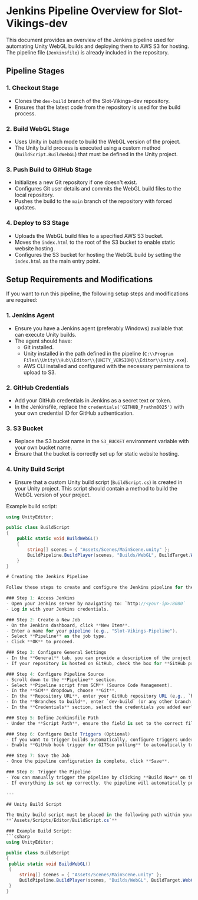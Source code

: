 # Jenkins Pipeline Overview for Slot-Vikings-dev

This document provides an overview of the Jenkins pipeline used for automating Unity WebGL builds and deploying them to AWS S3 for hosting. The pipeline file (`Jenkinsfile`) is already included in the repository.

## Pipeline Stages

### 1. **Checkout Stage**
   - Clones the `dev-build` branch of the Slot-Vikings-dev repository.
   - Ensures that the latest code from the repository is used for the build process.

### 2. **Build WebGL Stage**
   - Uses Unity in batch mode to build the WebGL version of the project.
   - The Unity build process is executed using a custom method (`BuildScript.BuildWebGL`) that must be defined in the Unity project.

### 3. **Push Build to GitHub Stage**
   - Initializes a new Git repository if one doesn't exist.
   - Configures Git user details and commits the WebGL build files to the local repository.
   - Pushes the build to the `main` branch of the repository with forced updates.

### 4. **Deploy to S3 Stage**
   - Uploads the WebGL build files to a specified AWS S3 bucket.
   - Moves the `index.html` to the root of the S3 bucket to enable static website hosting.
   - Configures the S3 bucket for hosting the WebGL build by setting the `index.html` as the main entry point.

## Setup Requirements and Modifications

If you want to run this pipeline, the following setup steps and modifications are required:

### 1. **Jenkins Agent**
   - Ensure you have a Jenkins agent (preferably Windows) available that can execute Unity builds.
   - The agent should have:
     - Git installed.
     - Unity installed in the path defined in the pipeline (`C:\\Program Files\\Unity\\Hub\\Editor\\{UNITY_VERSION}\\Editor\\Unity.exe`).
     - AWS CLI installed and configured with the necessary permissions to upload to S3.

### 2. **GitHub Credentials**
   - Add your GitHub credentials in Jenkins as a secret text or token.
   - In the Jenkinsfile, replace the `credentials('GITHUB_Prathm0025')` with your own credential ID for GitHub authentication.

### 3. **S3 Bucket**
   - Replace the S3 bucket name in the `S3_BUCKET` environment variable with your own bucket name.
   - Ensure that the bucket is correctly set up for static website hosting.

### 4. **Unity Build Script**
   - Ensure that a custom Unity build script (`BuildScript.cs`) is created in your Unity project. This script should contain a method to build the WebGL version of your project.

   Example build script:
   ```csharp
   using UnityEditor;

   public class BuildScript
   {
       public static void BuildWebGL()
       {
           string[] scenes = { "Assets/Scenes/MainScene.unity" };
           BuildPipeline.BuildPlayer(scenes, "Builds/WebGL", BuildTarget.WebGL, BuildOptions.None);
       }
   }

# Creating the Jenkins Pipeline

Follow these steps to create and configure the Jenkins pipeline for the Slot Vikings Dev project:

### Step 1: Access Jenkins
- Open your Jenkins server by navigating to: `http://<your-ip>:8080`
- Log in with your Jenkins credentials.

### Step 2: Create a New Job
- On the Jenkins dashboard, click **New Item**.
- Enter a name for your pipeline (e.g., "Slot-Vikings-Pipeline").
- Select **Pipeline** as the job type.
- Click **OK** to proceed.

### Step 3: Configure General Settings
- In the **General** tab, you can provide a description of the project.
- If your repository is hosted on GitHub, check the box for **GitHub project** and add the repository URL.

### Step 4: Configure Pipeline Source
- Scroll down to the **Pipeline** section.
- Select **Pipeline script from SCM** (Source Code Management).
- In the **SCM** dropdown, choose **Git**.
- In the **Repository URL**, enter your GitHub repository URL (e.g., `https://github.com/Prathm0025/Slot-Vikings-dev.git`).
- In the **Branches to build**, enter `dev-build` (or any other branch you want to use for builds).
- In the **Credentials** section, select the credentials you added earlier for GitHub authentication.

### Step 5: Define Jenkinsfile Path
- Under the **Script Path**, ensure the field is set to the correct file location of your `Jenkinsfile`. The default is `Jenkinsfile` if it is located in the root of your repository.

### Step 6: Configure Build Triggers (Optional)
- If you want to trigger builds automatically, configure triggers under the **Build Triggers** section.
- Enable **GitHub hook trigger for GITScm polling** to automatically trigger builds when changes are pushed to the repository.

### Step 7: Save the Job
- Once the pipeline configuration is complete, click **Save**.

### Step 8: Trigger the Pipeline
- You can manually trigger the pipeline by clicking **Build Now** on the project page.
- If everything is set up correctly, the pipeline will automatically pull the code, build the Unity WebGL version, push the build to GitHub, and deploy it to your S3 bucket.

---

## Unity Build Script

The Unity build script must be placed in the following path within your project:  
**`Assets/Scripts/Editor/BuildScript.cs`**

### Example Build Script:
```csharp
using UnityEditor;

public class BuildScript
{
    public static void BuildWebGL()
    {
        string[] scenes = { "Assets/Scenes/MainScene.unity" };
        BuildPipeline.BuildPlayer(scenes, "Builds/WebGL", BuildTarget.WebGL, BuildOptions.None);
    }
}
